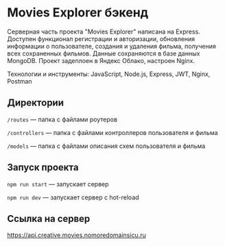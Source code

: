 # Movies Explorer бэкенд

Серверная часть проекта "Movies Explorer" написана на Express. 
Доступен функционал регистрации и авторизации, обновления информации о пользователе, создания и удаления фильма, получения всех сохраненных фильмов. 
Данные сохраняются в базе данных MongoDB. Проект задеплоен в Яндекс Облако, настроен Nginx.

Технологии и инструменты: JavaScript, Node.js, Express, JWT, Nginx, Postman

## Директории

`/routes` — папка с файлами роутеров

`/controllers` — папка с файлами контроллеров пользователя и фильма

`/models` — папка с файлами описания схем пользователя и фильма

## Запуск проекта

`npm run start` — запускает сервер

`npm run dev` — запускает сервер с hot-reload

## Ссылка на сервер

https://api.creative.movies.nomoredomainsicu.ru
